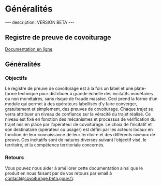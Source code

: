 # Généralités

--- description: VERSION BETA ---

## Registre de preuve de covoiturage

[Documentation en ligne](https://registre-preuve-de-covoiturage.gitbook.io/produit/)

## Généralités

### **Objectifs**

Le registre de preuve de covoiturage est à la fois un label et une plate-forme technique pour distribuer à grande échelle des incitatifs monétaires ou non monétaires, sans risque de fraude massive. Ceci prend la forme d’un module qui permet à des opérateurs labellisés d’y faire converger, gratuitement et simplement, des preuves de covoiturage. Chaque trajet se verra attribuer un niveau de confiance sur la véracité du trajet réalisé. Ce niveau est fixé en fonction des mécanismes et processus de vérification du trajet mis en place par l’opérateur de covoiturage. Le choix de l’incitatif et son destinataire \(opérateur ou usager\) est défini par les acteurs locaux en fonction de leur connaissance de leur territoire et des différents niveaux de preuve. Ces incitatifs sont de natures diverses suivant l’objectif visé, le territoire, et la compétence territoriale concernés.

### **Retours**

Vous pouvez nous aider à améliorer cette documentation ainsi que le produit en nous faisant par de vos retours par email à [contact@covoiturage.beta.gouv.fr](mailto:contact@covoiturage.beta.gouv.fr).

